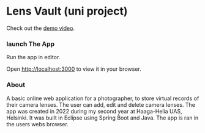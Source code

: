 # Lens Vault (uni project)

Check out the [demo video](https://youtu.be/pXikjzzvdjY).

### launch The App

Run the app in editor.

Open [http://localhost:3000](http://localhost:3000) to view it in your browser.

### About

A basic online web application for a photographer, to store virtual records of their camera lenses. The user can add, edit and delete camera lenses. The app was created in 2022 during my second year at Haaga-Helia UAS, Helsinki. It was built in Eclipse using Spring Boot and Java. The app is ran in the users webs browser.
